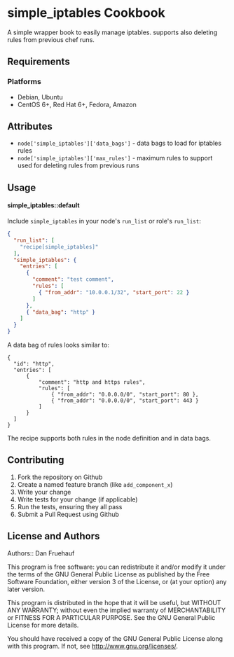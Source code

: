 simple_iptables Cookbook
=====================
A simple wrapper book to easily manage iptables. supports also deleting rules
from previous chef runs.

Requirements
------------
### Platforms
- Debian, Ubuntu
- CentOS 6+, Red Hat 6+, Fedora, Amazon

Attributes
----------
 * `node['simple_iptables']['data_bags']` - data bags to load for iptables rules
 * `node['simple_iptables']['max_rules']` - maximum rules to support used for
   deleting rules from previous runs

Usage
-----
#### simple_iptables::default
Include `simple_iptables` in your node's `run_list` or role's `run_list`:

```json
{
  "run_list": [
    "recipe[simple_iptables]"
  ],
  "simple_iptables": {
    "entries": [
      {
        "comment": "test comment",
        "rules": [
          { "from_addr": "10.0.0.1/32", "start_port": 22 }
        ]
      },
      { "data_bag": "http" }
    ]
  }
}
```

A data bag of rules looks similar to:
```
{
  "id": "http",
  "entries": [
      {
          "comment": "http and https rules",
          "rules": [
              { "from_addr": "0.0.0.0/0", "start_port": 80 },
              { "from_addr": "0.0.0.0/0", "start_port": 443 }
          ]
      }
  ]
}
```

The recipe supports both rules in the node definition and in data bags.

Contributing
------------
1. Fork the repository on Github
2. Create a named feature branch (like `add_component_x`)
3. Write your change
4. Write tests for your change (if applicable)
5. Run the tests, ensuring they all pass
6. Submit a Pull Request using Github

License and Authors
-------------------
Authors:: Dan Fruehauf

This program is free software: you can redistribute it and/or modify
it under the terms of the GNU General Public License as published by
the Free Software Foundation, either version 3 of the License, or
(at your option) any later version.

This program is distributed in the hope that it will be useful,
but WITHOUT ANY WARRANTY; without even the implied warranty of
MERCHANTABILITY or FITNESS FOR A PARTICULAR PURPOSE.  See the
GNU General Public License for more details.

You should have received a copy of the GNU General Public License
along with this program.  If not, see <http://www.gnu.org/licenses/>.
